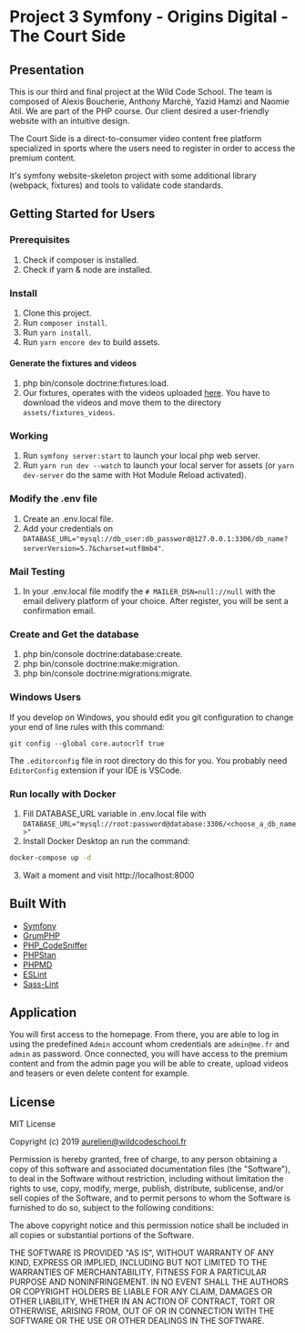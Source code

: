 # Project 3 Symfony - Origins Digital - The Court Side

## Presentation

This is our third and final project at the Wild Code School. The team is composed of Alexis Boucherie, Anthony Marché, Yazid Hamzi and Naomie Atil. We are part of the PHP course.
Our client desired a user-friendly website with an intuitive design.

The Court Side is a direct-to-consumer video content free platform specialized in sports where the users need to register in order to access the premium content.

It's symfony website-skeleton project with some additional library (webpack, fixtures) and tools to validate code standards.


## Getting Started for Users

### Prerequisites

1. Check if composer is installed.
2. Check if yarn & node are installed.

### Install

1. Clone this project.
2. Run `composer install`.
3. Run `yarn install`.
4. Run `yarn encore dev` to build assets.

#### Generate the fixtures and videos
1. php bin/console doctrine:fixtures:load.
2. Our fixtures, operates with the videos uploaded [here](https://drive.google.com/drive/folders/1nupHgasIGT-MW0Z0LsW0dQ4ZdwnUYoyd?usp=share_link).
   You have to download the videos and move them to the directory `assets/fixtures_videos`.



### Working

1. Run `symfony server:start` to launch your local php web server.
2. Run `yarn run dev --watch` to launch your local server for assets (or `yarn dev-server` do the same with Hot Module Reload activated).

### Modify the .env file
1. Create an .env.local file.
2. Add your credentials on `DATABASE_URL="mysql://db_user:db_password@127.0.0.1:3306/db_name?serverVersion=5.7&charset=utf8mb4"`.


### Mail Testing
1. In your .env.local file modify the `# MAILER_DSN=null://null` with the email delivery platform of your choice.
After register, you will be sent a confirmation email.


### Create and Get the database
1. php bin/console doctrine:database:create.
2. php bin/console doctrine:make:migration.
3. php bin/console doctrine:migrations:migrate.



### Windows Users

If you develop on Windows, you should edit you git configuration to change your end of line rules with this command:

`git config --global core.autocrlf true`

The `.editorconfig` file in root directory do this for you. You probably need `EditorConfig` extension if your IDE is VSCode.

### Run locally with Docker

1. Fill DATABASE_URL variable in .env.local file with
`DATABASE_URL="mysql://root:password@database:3306/<choose_a_db_name>"`
2. Install Docker Desktop an run the command:
```bash
docker-compose up -d
```
3. Wait a moment and visit http://localhost:8000


## Built With

* [Symfony](https://github.com/symfony/symfony)
* [GrumPHP](https://github.com/phpro/grumphp)
* [PHP_CodeSniffer](https://github.com/squizlabs/PHP_CodeSniffer)
* [PHPStan](https://github.com/phpstan/phpstan)
* [PHPMD](http://phpmd.org)
* [ESLint](https://eslint.org/)
* [Sass-Lint](https://github.com/sasstools/sass-lint)


## Application

You will first access to the homepage. From there, you are able to log in using the predefined `Admin` account whom credentials are `admin@me.fr` and `admin` as password.
Once connected, you will have access to the premium content and from the admin page you will be able to create, upload videos and teasers or even delete content for example.

## License

MIT License

Copyright (c) 2019 aurelien@wildcodeschool.fr

Permission is hereby granted, free of charge, to any person obtaining a copy
of this software and associated documentation files (the "Software"), to deal
in the Software without restriction, including without limitation the rights
to use, copy, modify, merge, publish, distribute, sublicense, and/or sell
copies of the Software, and to permit persons to whom the Software is
furnished to do so, subject to the following conditions:

The above copyright notice and this permission notice shall be included in all
copies or substantial portions of the Software.

THE SOFTWARE IS PROVIDED "AS IS", WITHOUT WARRANTY OF ANY KIND, EXPRESS OR
IMPLIED, INCLUDING BUT NOT LIMITED TO THE WARRANTIES OF MERCHANTABILITY,
FITNESS FOR A PARTICULAR PURPOSE AND NONINFRINGEMENT. IN NO EVENT SHALL THE
AUTHORS OR COPYRIGHT HOLDERS BE LIABLE FOR ANY CLAIM, DAMAGES OR OTHER
LIABILITY, WHETHER IN AN ACTION OF CONTRACT, TORT OR OTHERWISE, ARISING FROM,
OUT OF OR IN CONNECTION WITH THE SOFTWARE OR THE USE OR OTHER DEALINGS IN THE
SOFTWARE.
